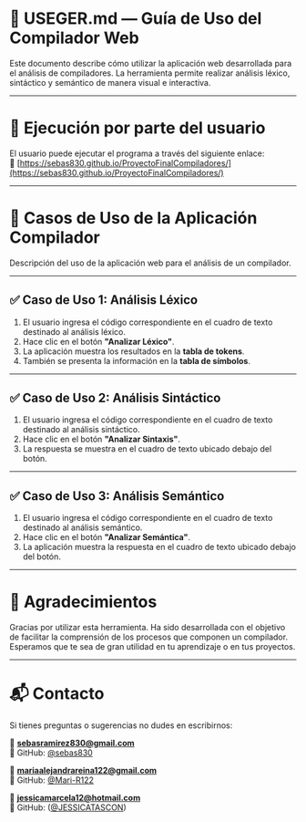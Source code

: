 <!-- Descripción del proyecto, cómo ejecutarlo USEGER.md--> 
# 📄 USEGER.md — Guía de Uso del Compilador Web

Este documento describe cómo utilizar la aplicación web desarrollada para el análisis de compiladores. La herramienta permite realizar análisis léxico, sintáctico y semántico de manera visual e interactiva.

---

# 👥 Ejecución por parte del usuario

El usuario puede ejecutar el programa a través del siguiente enlace:  
🔗 [https://sebas830.github.io/ProyectoFinalCompiladores/](https://sebas830.github.io/ProyectoFinalCompiladores/)

---

# 📘 Casos de Uso de la Aplicación Compilador

Descripción del uso de la aplicación web para el análisis de un compilador.

---

## ✅ Caso de Uso 1: Análisis Léxico

1. El usuario ingresa el código correspondiente en el cuadro de texto destinado al análisis léxico.  
2. Hace clic en el botón **"Analizar Léxico"**.  
3. La aplicación muestra los resultados en la **tabla de tokens**.  
4. También se presenta la información en la **tabla de símbolos**.

---

## ✅ Caso de Uso 2: Análisis Sintáctico

1. El usuario ingresa el código correspondiente en el cuadro de texto destinado al análisis sintáctico.  
2. Hace clic en el botón **"Analizar Sintaxis"**.  
3. La respuesta se muestra en el cuadro de texto ubicado debajo del botón.

---

## ✅ Caso de Uso 3: Análisis Semántico

1. El usuario ingresa el código correspondiente en el cuadro de texto destinado al análisis semántico.  
2. Hace clic en el botón **"Analizar Semántica"**.  
3. La aplicación muestra la respuesta en el cuadro de texto ubicado debajo del botón.

---

# 🙌 Agradecimientos

Gracias por utilizar esta herramienta. Ha sido desarrollada con el objetivo de facilitar la comprensión de los procesos que componen un compilador.  
Esperamos que te sea de gran utilidad en tu aprendizaje o en tus proyectos.

---

# 📬 Contacto

Si tienes preguntas o sugerencias no dudes en escribirnos:  

📧 **sebasramirez830@gmail.com**  
🐙 GitHub: [@sebas830](https://github.com/sebas830)

📧 **mariaalejandrareina122@gmail.com**  
🐙 GitHub: [@Mari-R122](https://github.com/Mari-R122)

📧 **jessicamarcela12@hotmail.com**  
🐙 GitHub: ([@JESSICATASCON](https://github.com/JESSICATASCON))